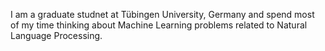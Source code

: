 I am a graduate studnet at Tübingen University, Germany and spend most of my time thinking about Machine Learning problems related to Natural Language Processing.
